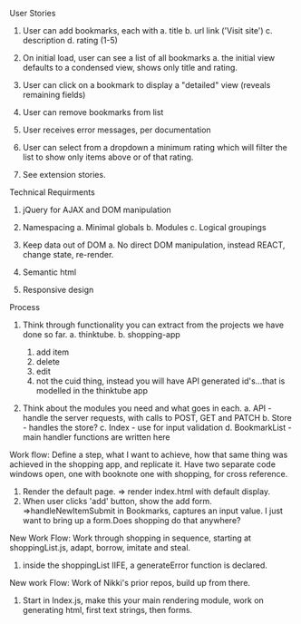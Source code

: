 User Stories
1. User can add bookmarks, each with
    a. title
    b. url link ('Visit site')
    c. description
    d. rating (1-5)

2. On initial load, user can see a list of all bookmarks
    a. the initial view defaults to a condensed view, shows only title and rating.

3. User can click on a bookmark to display a "detailed" view (reveals remaining fields)

4. User can remove bookmarks from list

5. User receives error messages, per documentation

6. User can select from a dropdown a minimum rating which will filter the list to show only items above or of that rating.

7. See extension stories.

Technical Requirments

1. jQuery for AJAX and DOM manipulation

2. Namespacing
    a. Minimal globals
    b. Modules
    c. Logical groupings

3. Keep data out of DOM
    a. No direct DOM manipulation, instead REACT, change state, re-render.

4. Semantic html

5. Responsive design

Process

1. Think through functionality you can extract from the projects we have done so far.
    a. thinktube.
    b. shopping-app
      1. add item
      2. delete
      3. edit 
      4. not the cuid thing, instead you will have API generated id's...that is modelled in the thinktube app

2. Think about the modules you need and what goes in each.
      a. API - handle the server requests, with calls to POST, GET and PATCH
      b. Store - handles the store?
      c. Index - use for input validation
      d. BookmarkList - main handler functions are written here

Work flow: Define a step, what I want to achieve, how that same thing was achieved in the shopping app, and replicate it. Have two separate code windows open, one with booknote one with shopping, for cross reference.

1. Render the default page. => render index.html with default display.
2. When user clicks 'add' button, show the add form.
     =>handleNewItemSubmit in Bookmarks, captures an input value. I just want to bring up a form.Does shopping do that anywhere?

New Work Flow: Work through shopping in sequence, starting at shoppingList.js, adapt, borrow, imitate and steal.
1. inside the shoppingList IIFE, a generateError function is declared. 

New work Flow: Work of Nikki's prior repos, build up from there.
1. Start in Index.js, make this your main rendering module, work on generating html, first text strings, then forms. 

